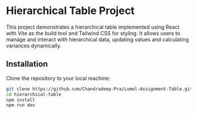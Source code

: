 # Hierarchical Table Project

This project demonstrates a hierarchical table implemented using React with Vite as the build tool and Tailwind CSS for styling. It allows users to manage and interact with hierarchical data, updating values and calculating variances dynamically.

## Installation

Clone the repository to your local machine:

```bash
git clone https://github.com/Chandradeep-Pra/Lumel-Assignment-Table.git
cd hierarchical-table
npm install
npm run dev
